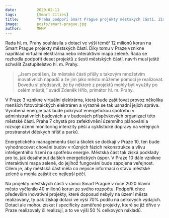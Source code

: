 ```yaml
---
date:         2020-02-11
tags:         [Smart Cities]
title:        "Praha podpoří Smart Prague projekty městských částí. Získají z městské kasy téměř 12 milionů korun"
image: 	      posts/smart-prague.jpg
author:       MHMP
---
```


Rada hl. m. Prahy souhlasila s dotací ve výši téměř 12 milionů korun na Smart Prague projekty městských částí. Díky tomu v Praze vznikne například virtuální elektrárna nebo interaktivní mapa zeleně. Rada se rozhodla podpořit deset projektů z šesti městských částí, návrh musí ještě schválit Zastupitelstvo hl. m. Prahy.

> „Jsem potěšen, že městské části přišly s takovým množstvím inovativních nápadů a že jim jako město můžeme pomoci je realizovat. Dovedu si představit, že by některé z projektů mohly být využity po celém městě,“ uvádí Zdeněk Hřib, primátor hl. m. Prahy.

V Praze 3 vznikne virtuální elektrárna, která bude zaštiťovat provoz několika menších fotovoltaických elektráren a výrazně se tak usnadní jejich správa. Vyrobená energie pak bude pokrývat energetickou spotřebu v administrativních budovách a v budovách příspěvkových organizací této městské části. Praha 7 chystá pro zefektivnění územního plánování a rozvoje území monitoring intenzity pěší a cyklistické dopravy na veřejných prostranství dětských hřišť a parků.

Energetického managementu škol a školek se dočkají v Praze 10, ten bude vyhodnocovat chování budov v různých fázích rekonstrukce a vlivu inteligentního řízení na spotřebu energie. Městská část tak získá podklady pro to, jak dosáhnout dalších energetických úspor. V Praze 10 dále vznikne interaktivní mapa zeleně, do jejíhož fungování bude zapojena veřejnost. Cílem je, aby městská část měla co nejvíce informací o stavu městské zeleně a mohla zajistit co nejlepší péči.

Na projekty městských částí v rámci Smart Prague v roce 2020 hlavní město vyčlenilo 40 milionů korun ze svého rozpočtu. Podpořit chce především inovativní projekty, které doposud nebyly na území města realizovány, ty pak získají dotaci ve výši 70% podílu na celkových výdajích. Dotaci ale mohou získat i specificky zaměřené projekty, které se již dříve v Praze realizovaly či realizují, a to ve výši 50 % celkových nákladů.
